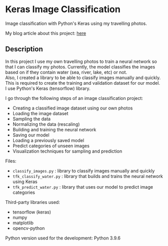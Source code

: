 # Keras Image Classification
Image classification with Python's Keras using my travelling photos.

My blog article about this project: [here](https://rolkotech.blogspot.com/2023/07/image-classification-with-pythons-keras.html)

## Description

In this project I use my own travelling photos to train a neural network so that I can classify my photos. Currently, the model classifies the images based on if they contain water (sea, river, lake, etc) or not.
<br>
Also, I created a library to be able to classify images manually and quickly. This is required to create the training and validation dataset for our model.
<br>
I use Python's Keras (tensorflow) library.

I go through the following steps of an image classification project:
* Creating a classified image dataset using our own photos
* Loading the image dataset
* Sampling the data
* Normalizing the data (rescaling)
* Building and training the neural network
* Saving our model
* Loading a previously saved model
* Predict categories of unseen images
* Visualization techniques for sampling and prediction

Files:
* `classify_images.py` : library to classify images manually and quickly
* `tfk_classify_water.py` : library that builds and trains the neural network using Keras
* `tfk_predict_water.py` : library that uses our model to predict image categories

Third-party libraries used:
* tensorflow (keras)
* numpy
* matplotlib
* opencv-python

Python version used for the development: Python 3.9.6

